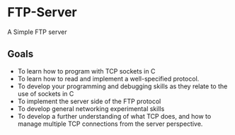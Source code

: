 # FTP-Server
A Simple FTP server
## Goals
- To learn how to program with TCP sockets in C
- To learn how to read and implement a well-specified protocol.
- To develop your programming and debugging skills as they relate to the use of sockets in C
- To implement the server side of the FTP protocol
- To develop general networking experimental skills
- To develop a further understanding of what TCP does, and how to manage multiple TCP connections from the server perspective.
